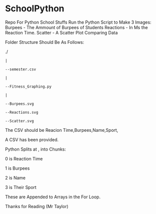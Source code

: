 # SchoolPython
Repo For Python School Stuffs
Run the Python Script to Make 3 Images: 
Burpees - The Ammount of Burpees of Students
Reactions - In Ms the Reaction Time.
Scatter - A Scatter Plot Comparing Data

Folder Structure Should Be As Follows:

   ./
    
    |
   
    --semester.csv
    
    |
    
    --Fitness_Graphing.py
    
    |
    
    --Burpees.svg
    
    --Reactions.svg
    
    --Scatter.svg

The CSV should be Reacion Time,Burpees,Name,Sport,

A CSV has been provided.

Python Splits at , into Chunks:

0 is Reaction Time

1 is Burpees

2 is Name

3 is Their Sport

These are Appended to Arrays in the For Loop.

Thanks for Reading (Mr Taylor)
